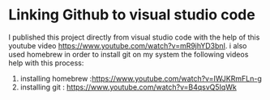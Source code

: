 # Linking Github to visual studio code
I published this project directly from visual studio code with the help of this youtube video https://www.youtube.com/watch?v=mR9jhYD3bnI.
i also used homebrew in order to install git on my system the following videos help with this process:
1. installing homebrew :https://www.youtube.com/watch?v=IWJKRmFLn-g
2. installing git : https://www.youtube.com/watch?v=B4qsvQ5IqWk
